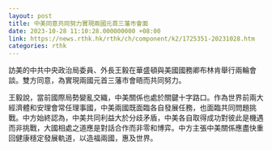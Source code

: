 ```yaml
---
layout: post
title: 中美同意共同努力實現兩國元首三藩市會面
date: 2023-10-28 11:10:28.000000000 +08:00
link: https://news.rthk.hk/rthk/ch/component/k2/1725351-20231028.htm
categories: rthk
---
```


訪美的中共中央政治局委員、外長王毅在華盛頓與美國國務卿布林肯舉行兩輪會談。雙方同意，為實現兩國元首三藩市會晤而共同努力。

王毅說，當前國際局勢變亂交織，中美關係也處於關鍵十字路口。作為世界前兩大經濟體和安理會常任理事國，中美兩國既面臨各自發展任務，也面臨共同問題挑戰。中方始終認為，中美共同利益大於分歧矛盾，中美各自取得成功對彼此是機遇而非挑戰，大國相處之道應是對話合作而非零和博弈。中方主張中美關係應盡快重回健康穩定發展軌道，以造福兩國，惠及世界。
